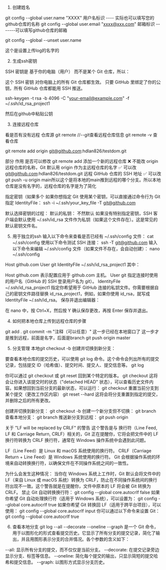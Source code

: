 1. 创建姓名

git config --global user.name "XXXX"  用户名标识  ---- 实际也可以填写您的github仓库的名称
git config --global user.email "xxxx@xxx.com"  邮箱标识  -------可以填写github仓库的邮箱

git config --global --unset user.name

这个是设置上传log的名字的




2. 生成ssh密钥

SSH 密钥是 基于你的电脑（用户） 而不是某个 Git 仓库，所以：

这个 SSH 密钥 对你电脑上的所有 Git 仓库都生效。
只要 GitHub 里绑定了你的公钥，所有 GitHub 仓库都能用 SSH 推送。

ssh-keygen -t rsa -b 4096 -C "your-email@example.com" -f ~/.ssh/id_rsa_project1

然后在github中粘贴公钥

3. 连接远程仓库

看是否有没有远程 仓库源
git remote      //--git查看远程仓库信息
git remote -v  查看仓库


git remote add origin git@github.com:hdlan826/testdom.git


部分	作用	是否可以修改
git remote add	添加一个新的远程仓库	❌ 不能改
origin	远程仓库的名称，Git 默认用 origin 作为主远程仓库的名字	✅ 可以改
git@github.com:hdlan826/testdom.git	远程 GitHub 仓库的 SSH 地址	✅ 可以改
git push -u origin main所以这个是将本地的main推到远程的哪个分支。所以本地仓库是没有名字的，远程仓库的名字是为了简化

指定密钥（如果多个
如果你想指定 Git 使用某个密钥，可以直接通过命令行为 Git 指定 IdentityFile：
ssh -i ~/.ssh/your_key_file -T git@github.com

默认选择密钥的过程：
默认的私钥：
不然默认
如果没有特别指定密钥，SSH 客户端会默认使用 ~/.ssh/id_rsa 文件作为私钥（如果这个文件存在）。这是常见的默认密钥文件名。



5. 用于独立的ssh
输入以下命令来查看是否已经有 ~/.ssh/config 文件：
cat ~/.ssh/config
使用以下命令测试 SSH 连接：
ssh -T git@github.com
输入以下命令来编辑 ~/.ssh/config 文件（如果文件不存在，会自动创建）：
nano ~/.ssh/config

Host github.com
  User git
  IdentityFile ~/.ssh/id_rsa_project1
其中：

Host github.com 表示配置应用于 github.com 主机。
User git 指定连接时使用的用户名（GitHub 的 SSH 登录用户名为 git）。
IdentityFile ~/.ssh/id_rsa_project1 指定你希望用于 GitHub 连接的私钥文件。你需要根据自己的密钥文件路径替换 id_rsa_project1，例如，如果你使用 id_rsa，就写成 IdentityFile ~/.ssh/id_rsa。
保存并退出编辑器：

在 nano 中，按 Ctrl+X，然后按 Y 确认保存更改，再按 Enter 保存并退出。



4. 如何把本地仓库上传到远程仓库的步骤


git add .
git commit -m "注释（可以任意）" 这一步已经在本地窗口了
这一步才是推到远程，前面是名字，后面是branch
git push origin master


5. 分支管理
本地git checkout -b <new-branch-name>创建并切换到新分支：

要查看本地仓库的提交历史，可以使用 git log 命令。这个命令会列出所有的提交记录，包括提交 ID（哈希值）、提交时间、提交人、提交信息等。
git log

你可以通过 git checkout 或 git reset 回到某个特定的版本。
git checkout <commit-hash>
这将会让你进入该提交时的状态（"detached HEAD" 状态），可以查看历史文件内容。如果想回到当前分支的最新状态，可以运行：
git checkout <branch-name>
重置当前分支到某个提交（更改工作区内容）
git reset --hard <commit-hash>
这将会将分支重置到指定的提交，并删除之后的所有更改。

创建并切换到新分支：
git checkout -b <new-branch-name>
创建一个新分支但不切换：
git branch <new-branch-name>
查看本地分支：
git branch
推送新分支到远程：
git push origin <new-branch-name>



关于 "LF will be replaced by CRLF" 的警告
这个警告是与 换行符（Line Feed, LF 和 Carriage Return, CRLF）相关的，Git 正在提醒你，它将会把文件中的 LF 换行符转换为 CRLF 换行符，通常在 Windows 操作系统中会遇到此问题。

LF（Line Feed）是 Linux 和 macOS 系统使用的换行符。
CRLF（Carriage Return + Line Feed）是 Windows 系统使用的换行符。
Git 会根据操作系统的环境来自动转换换行符，以确保文件在不同操作系统之间的一致性。

为什么会发生这种情况：
当你在 Windows 系统上工作时，Git 默认会将文件中的 LF（来自 Linux 或 macOS 系统）转换为 CRLF，防止在不同操作系统间的换行符出现不一致。这个警告就是在提醒你，文件中原本的 LF 将会被 Git 转换为 CRLF。
禁止 Git 自动转换换行符：
git config --global core.autocrlf false
如果你希望 Git 自动处理换行符（适用于 Windows 系统），可以设置为：
git config --global core.autocrlf true
如果你希望 Git 转换回 LF（适用于跨平台项目），可以使用：
git config --global core.autocrlf input
你可以通过以下命令来设置 Git：
git config --global core.autocrlf true

6. 查看本地分支
git log --all --decorate --oneline --graph 是一个 Git 命令，用于以图形化的形式查看提交历史。它显示了所有分支的提交记录，简化了输出，并且用图形表示分支的合并情况。各个参数的含义如下：

--all: 显示所有分支的提交，而不仅仅是当前分支。
--decorate: 在提交记录旁边显示分支、标签等信息。
--oneline: 简化每个提交的输出，只显示简短的提交哈希和提交信息。
--graph: 以图形方式显示分支历史。







